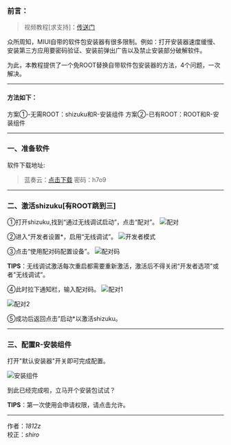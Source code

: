 ### 前言：
> 视频教程[求支持]：[传送门](https://www.bilibili.com/video/BV1CS4y1m72t/)

众所周知，MIUI自带的软件包安装器有很多限制。例如：打开安装器速度缓慢、安装第三方应用要密码验证、安装前弹出广告以及禁止安装部分破解软件。

为此，本教程提供了一个免ROOT替换自带软件包安装器的方法，4个问题，一次解决。

---

#### 方法如下：
方案①-无需ROOT：shizuku和R-安装组件
方案②-已有ROOT：ROOT和R-安装组件

---

### 一、准备软件

软件下载地址:
> 蓝奏云：[点击下载](https://1812z.lanzoub.com/b02d33ogh)
> 密码：h7o9

---

### 二、激活shizuku[有ROOT跳到三]
①打开shizuku,找到“通过无线调试启动”，点击“配对”。
![配对](https://img2.moeblog.vip/images/eXvz.jpg)

②进入“开发者设置*，启用“无线调试”。
![开发者模式](https://img2.moeblog.vip/images/eJUg.jpg)

③点击“使用配对码配置设备”。
![配对码](https://img2.moeblog.vip/images/eG9V.jpg)

**TIPS**：无线调试激活每次重启都需要重新激活，激活后不得关闭“开发者选项"或者"无线调试”。

④此时拉下通知栏，输入配对码。
![配对1](https://img2.moeblog.vip/images/epmn.jpg)

![配对2](https://img2.moeblog.vip/images/eIz9.jpg)

⑤成功后返回点击”启动*以激活shizuku。

---

### 三、配置R-安装组件
打开"默认安装器"开关即可完成配置。

![安装组件](https://img2.moeblog.vip/images/eN81.jpg)

到此已经完成啦，立马开个安装包试试？

**TIPS**：第一次使用会申请权限，请点击允许。

---

作者：*1812z*  
校正：*shiro*
